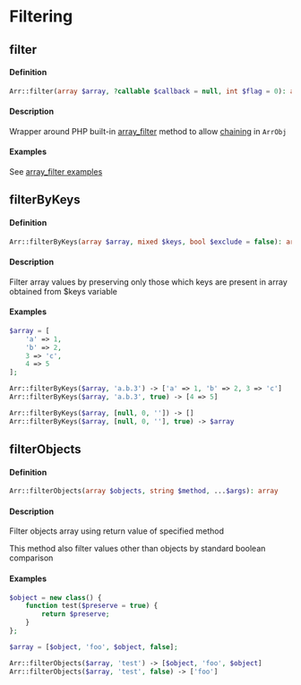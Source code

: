# Filtering

## filter

#### Definition

```php
Arr::filter(array $array, ?callable $callback = null, int $flag = 0): array
```

#### Description

Wrapper around PHP built-in [array\_filter](https://www.php.net/manual/en/function.array-filter.php) method to allow [chaining](https://minwork.gitbook.io/array/object-oriented-methods/general-information#chaining) in `ArrObj`

#### Examples

See [array\_filter examples](https://www.php.net/manual/en/function.array-filter.php#refsect1-function.array-filter-examples)

## filterByKeys

#### Definition

```php
Arr::filterByKeys(array $array, mixed $keys, bool $exclude = false): array
```

#### Description

Filter array values by preserving only those which keys are present in array obtained from $keys variable

#### Examples

```php
$array = [
    'a' => 1, 
    'b' => 2, 
    3 => 'c', 
    4 => 5
];

Arr::filterByKeys($array, 'a.b.3') -> ['a' => 1, 'b' => 2, 3 => 'c']
Arr::filterByKeys($array, 'a.b.3', true) -> [4 => 5]

Arr::filterByKeys($array, [null, 0, '']) -> []
Arr::filterByKeys($array, [null, 0, ''], true) -> $array
```

## filterObjects

#### Definition

```php
Arr::filterObjects(array $objects, string $method, ...$args): array
```

#### Description

Filter objects array using return value of specified method

This method also filter values other than objects by standard boolean comparison

#### Examples

```php
$object = new class() { 
    function test($preserve = true) { 
        return $preserve;
    }
};

$array = [$object, 'foo', $object, false];

Arr::filterObjects($array, 'test') -> [$object, 'foo', $object]
Arr::filterObjects($array, 'test', false) -> ['foo']
```

